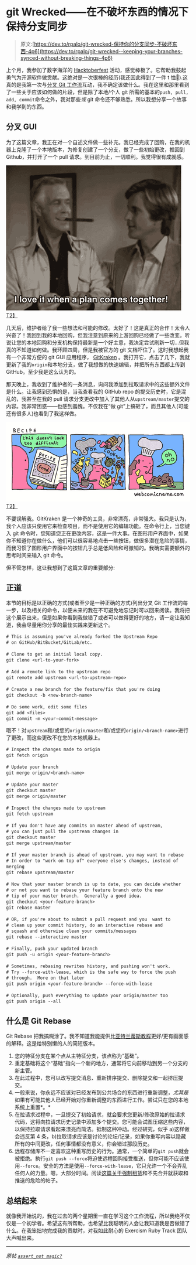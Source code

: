 # git Wrecked——在不破坏东西的情况下保持分支同步

> 原文:[https://dev.to/rpalo/git-wrecked-保持你的分支同步-不破坏东西-4p6](https://dev.to/rpalo/git-wrecked--keeping-your-branches-synced-without-breaking-things-4p6)

上个月，我参加了数字海洋的 [Hacktoberfest](https://hacktoberfest.digitalocean.com/) 活动，感觉棒极了。它帮助我鼓起勇气为开源软件做贡献。这绝对是一次很棒的经历(我还因此得到了一件 t 恤😬).这真的是我第一次与[分叉 Git 工作流](https://www.atlassian.com/git/tutorials/comparing-workflows/forking-workflow)互动，我不确定该做什么。我在这里和那里看到了一些关于应该如何做的片段，但是除了本地/个人 git 所需的基本的`push, pull, add, commit`命令之外，我对那些*或* git 命令还不够熟悉。所以我想分享一个故事和我学到的东西。

## 分叉 GUI

为了这篇文章，我正在对一个自述文件做一些补充。我已经完成了回购，在我的机器上克隆了一个本地版本，为修复创建了一个分支，做了一些初始更改，推回到 Github，并打开了一个 pull 请求。到目前为止，一切顺利。我觉得很有成就感。

[![I love it when a plan comes together](img/a078274635b25f7342a5b7e372b11822.png)T2】](https://res.cloudinary.com/practicaldev/image/fetch/s--Uh6ZR_qp--/c_limit%2Cf_auto%2Cfl_progressive%2Cq_66%2Cw_880/https://assertnotmagic.com/img/git-plan.gif)

几天后，维护者给了我一些想法和可能的修改。太好了！这是真正的合作！太令人兴奋了！我回到我的本地回购，但我注意到原来的上游回购已经做了一些改变。听说让您的本地回购和分支机构保持最新是一个好主意，我决定尝试刷新一切…但我真的不知道如何做。我环顾四周，但是我被官方的 git 文档吓住了。这时我想起我有一个非常方便的 git GUI 应用程序， [GitKraken](https://www.gitkraken.com/) 。我打开它，点击了几下，我就更新了我的`origin`和本地分支，做了我想做的快速编辑，并把所有东西都上传到 GitHub。至少我是这么认为的。

那天晚上，我收到了维护者的一条消息，询问我添加到拉取请求中的这些额外文件是什么。让我感到恐惧的是，当我查看我的 GitHub repo 的提交历史时，它是混乱的，我甚至在我的 pull 请求分支更改中加入了其他人从`upstream/master`提交的内容。我非常困惑——也感到羞愧。不仅我在“做 git”上搞砸了，而且其他人(可能还有很多人)也看到了我这样做。

[![Oh no.](img/fd27324f87c77573bc6f9cf95ae6f8ff.png)T2】](https://res.cloudinary.com/practicaldev/image/fetch/s--ublTHaac--/c_limit%2Cf_auto%2Cfl_progressive%2Cq_auto%2Cw_880/https://assertnotmagic.com/img/git-oh-no.png)

不要误解我。GitKraken 是一个神奇的工具，非常漂亮，非常强大。我只是认为，我个人应该只使用它来检查项目，而不是使用它的编辑功能。在命令行上，当您键入 git 命令时，您知道您正在更改内容，这是一件大事。在图形用户界面中，如果你不知道你在做什么，他们可以很容易地点击一些按钮，做很多潜在危险的事情，而我习惯了图形用户界面中的按钮几乎总是低风险和可撤销的。我确实需要额外的思考时间来输入 git 命令。

但不管怎样，这让我想到了这篇文章的重要部分:

## 正道

本节的目标是以正确的方式(或者至少是一种正确的方式)列出分叉 Git 工作流的每一步，以及相关的命令，以便未来的我在不可避免地忘记时可以回来阅读。我将把这个展示出来，但是如果你看到我做错了或者可以做得更好的地方，请一定让我知道，我会尽量用你分享的最佳实践来更新这个。

```
# This is assuming you've already forked the Upstream Repo
# on GitHub/BitBucket/GitLab/etc.

# Clone to get an initial local copy.
git clone <url-to-your-fork>

# Add a remote link to the upstream repo
git remote add upstream <url-to-upstream-repo>

# Create a new branch for the feature/fix that you're doing
git checkout -b <new-branch-name>

# Do some work, edit some files
git add <files>
git commit -m <your-commit-message> 
```

哦不！对`upstream`和/或您的`origin/master`和/或您的`origin/<branch-name>`进行了更改，而这些更改不在您的本地机器上。

```
# Inspect the changes made to origin
git fetch origin

# Update your branch
git merge origin/<branch-name>

# Update your master
git checkout master
git merge origin/master

# Inspect the changes made to upstream
git fetch upstream

# If you don't have any commits on master ahead of upstream,
# you can just pull the upstream changes in
git checkout master
git merge upstream/master

# If your master branch is ahead of upstream, you may want to rebase
# In order to "work on top of" everyone else's changes, instead of merging
git rebase upstream/master

# Now that your master branch is up to date, you can decide whether
# or not you want to rebase your feature branch onto the new
# tip of your master branch.  Generally a good idea.
git checkout <your-feature-branch>
git rebase master

# OR, if you're about to submit a pull request and you  want to
# clean up your commit history, do an interactive rebase and
# squash and otherwise clean your commits/messages
git rebase --interactive master

# Finally, push your updated branch
git push -u origin <your-feature-branch>

# Sometimes, rebasing rewrites history, and pushing won't work.
# Try --force-with-lease, which is the safe way to force the push
# through.  More on that later
git push origin <your-feature-branch> --force-with-lease

# Optionally, push everything to update your origin/master too
git push origin --all 
```

## 什么是 Git Rebase

Git Rebase 把我搞糊涂了。我不知道我能提供比[亚特兰蒂斯教程](https://www.atlassian.com/git/tutorials/rewriting-history/git-rebase)更好/更有画面感的解释。这是给特别懒的人的简短版本。

1.  您的特征分支在某个点从主特征分支，该点称为“基础”。
2.  重定基础将这个“基础”指向一个新的地方，通常将它向前移动到另一个分支的新主管。
3.  在此过程中，您可以改写提交消息、重新排序提交、删除提交和一起挤压提交。
4.  一般来说，你永远不应该对已经发布到公共场合的东西进行重新调整，*尤其是*如果有可能其他人已经开始对你重新调整的东西进行工作。尝试只在您的本地系统上重置*。*
5.  在拉请求过程中，一旦提交了初始请求，就会要求您更新/修改原始的拉请求代码，这将向拉请求历史记录中添加多个提交。您可能会试图压缩这些内容，以保持拉取请求看起来漂亮而简洁。抵制这种冲动。经过研究，似乎 a)这样做会违反第 4 条，b)拉取请求应该是讨论的论坛/记录，如果你重写内容以隐藏所有的中间更改，任何事情都没有意义，你会错过那段历史。
6.  远程存储库不一定喜欢这种重写历史的行为。通常，一个简单的`git push`就会被拒绝。执行`git push --force`将迫使远程回购接受推送，但你可能不应该使用`--force`。安全的方法是使用`--force-with-lease`，它只允许一个不会弄乱任何人的力量。嗯，大部分时间。阅读[这篇关于强制租赁](https://developer.atlassian.com/blog/2015/04/force-with-lease/)和不先合并就获取和推送的危险的帖子。

## 总结起来

就像我开始说的，我在过去的两个星期里一直在学习这个工作流程，所以我绝不仅仅是一个初学者。希望这有所帮助，也希望比我聪明的人会让我知道我是否做错了什么。在我笨拙地完成我的贡献时，对我如此耐心的 Exercism Ruby Track 团队大声喊出来。

* * *

*原帖 [`assert_not magic?`](https://assertnotmagic.com)*